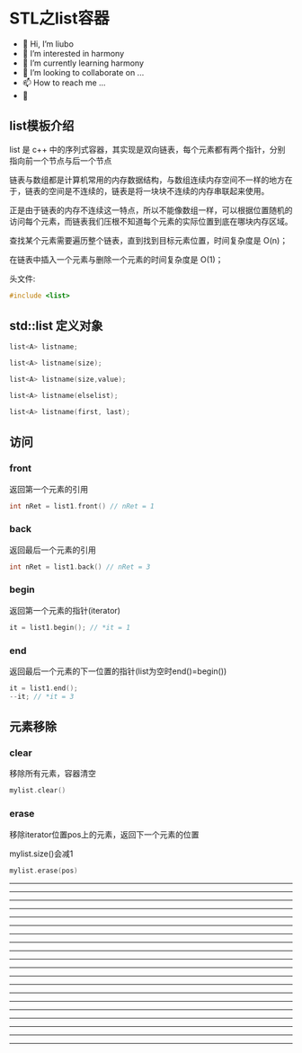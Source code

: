 # STL之list容器

* 👋 Hi, I’m liubo
* 👀 I’m interested in harmony
* 🌱 I’m currently learning harmony
* 💞️ I’m looking to collaborate on ...
* 📫 How to reach me ...
* 📖

## list模板介绍



list 是 c++ 中的序列式容器，其实现是双向链表，每个元素都有两个指针，分别指向前一个节点与后一个节点







链表与数组都是计算机常用的内存数据结构，与数组连续内存空间不一样的地方在于，链表的空间是不连续的，链表是将一块块不连续的内存串联起来使用。

正是由于链表的内存不连续这一特点，所以不能像数组一样，可以根据位置随机的访问每个元素，而链表我们压根不知道每个元素的实际位置到底在哪块内存区域。

查找某个元素需要遍历整个链表，直到找到目标元素位置，时间复杂度是 O(n)；

在链表中插入一个元素与删除一个元素的时间复杂度是 O(1)；







头文件:

```C++
#include <list>
```



## std::list 定义对象



```C++
list<A> listname;

list<A> listname(size);

list<A> listname(size,value);

list<A> listname(elselist);

list<A> listname(first, last);
```







## 访问

### front

返回第一个元素的引用

```C++
int nRet = list1.front() // nRet = 1
```



### back

返回最后一个元素的引用

```C++
int nRet = list1.back() // nRet = 3
```



### begin

返回第一个元素的指针(iterator)

```C++
it = list1.begin(); // *it = 1
```



### end

返回最后一个元素的下一位置的指针(list为空时end()=begin())

```C++
it = list1.end();
--it; // *it = 3
```


## 元素移除

### clear

移除所有元素，容器清空

```C++
mylist.clear()
```







### erase

移除iterator位置pos上的元素，返回下一个元素的位置

mylist.size()会减1

```C++
mylist.erase(pos)
```
























































---

---

---

---

---

---

---

---

---

---

---

---

---

---

---

---

---

---

---

---











